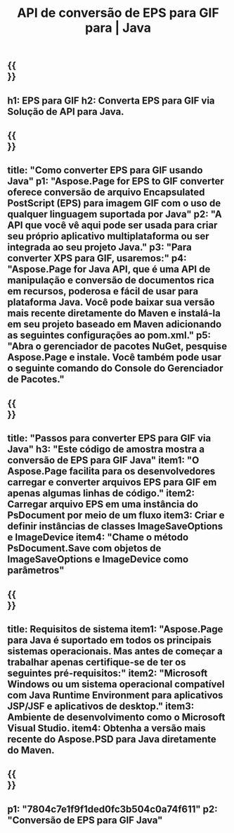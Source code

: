 ﻿---
translation: true
template: /_templates/_conversion-child-java.md
title: API de conversão de EPS para GIF para | Java
url: /java/conversion/eps-to-gif/
description: Exemplo de código de conversão Java para formato EPS para arquivo GIF. Use este código de exemplo para converter EPS para GIF em qualquer aplicativo baseado em Java Web ou Desktop.
informat: EPS
outformat: GIF
otherformats: XPS PS
---

{{<section banner>}}
---
h1: EPS para GIF
h2: Converta EPS para GIF via Solução de API para Java.
---

{{<section overview>}}
---
title: "Como converter EPS para GIF usando Java"
p1: "Aspose.Page for EPS to GIF converter oferece conversão de arquivo Encapsulated PostScript (EPS) para imagem GIF com o uso de qualquer linguagem suportada por Java"
p2: "A API que você vê aqui pode ser usada para criar seu próprio aplicativo multiplataforma ou ser integrada ao seu projeto Java."
p3: "Para converter XPS para GIF, usaremos:"
p4: "Aspose.Page for Java API, que é uma API de manipulação e conversão de documentos rica em recursos, poderosa e fácil de usar para plataforma Java. Você pode baixar sua versão mais recente diretamente do Maven e instalá-la em seu projeto baseado em Maven adicionando as seguintes configurações ao pom.xml."
p5: "Abra o gerenciador de pacotes NuGet, pesquise Aspose.Page e instale. Você também pode usar o seguinte comando do Console do Gerenciador de Pacotes."
---

{{<section feature1>}}
---
title: "Passos para converter EPS para GIF via Java"
h3: "Este código de amostra mostra a conversão de EPS para GIF Java"
item1: "O Aspose.Page facilita para os desenvolvedores carregar e converter arquivos EPS para GIF em apenas algumas linhas de código."
item2: Carregar arquivo EPS em uma instância do PsDocument por meio de um fluxo
item3: Criar e definir instâncias de classes ImageSaveOptions e ImageDevice
item4: "Chame o método PsDocument.Save com objetos de ImageSaveOptions e ImageDevice como parâmetros"
---

{{<section feature2>}}
---
title: Requisitos de sistema
item1: "Aspose.Page para Java é suportado em todos os principais sistemas operacionais. Mas antes de começar a trabalhar apenas certifique-se de ter os seguintes pré-requisitos:"
item2: "Microsoft Windows ou um sistema operacional compatível com Java Runtime Environment para aplicativos JSP/JSF e aplicativos de desktop."
item3: Ambiente de desenvolvimento como o Microsoft Visual Studio.
item4: Obtenha a versão mais recente do Aspose.PSD para Java diretamente do Maven.
---

{{<section gist>}}
---
p1: "7804c7e1f9f1ded0fc3b504c0a74f611"
p2: "Conversão de EPS para GIF Java"
---


